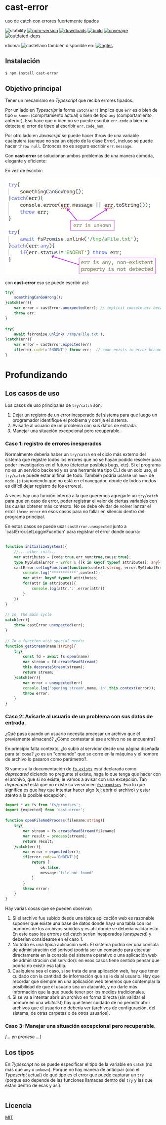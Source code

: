 <!--multilang v0 es:LEEME.md en:README.md -->
# cast-error
<!--lang:es-->

uso de catch con errores fuertemente tipados

<!--lang:en--]

cast Error for use in TypeScript in catch clause

[!--lang:*-->

<!-- cucardas -->
![stability](https://img.shields.io/badge/stability-extending-orange.svg)
[![npm-version](https://img.shields.io/npm/v/cast-error.svg)](https://npmjs.org/package/cast-error)
[![downloads](https://img.shields.io/npm/dm/cast-error.svg)](https://npmjs.org/package/cast-error)
[![build](https://github.com/codenautas/cast-error/actions/workflows/node.js.yml/badge.svg)](https://github.com/codenautas/cast-error/actions/workflows/node.js.yml)
[![coverage](https://img.shields.io/coveralls/codenautas/cast-error/master.svg)](https://coveralls.io/r/codenautas/cast-error)
[![outdated-deps](https://img.shields.io/github/issues-search/codenautas/cast-error?color=9cf&label=outdated-deps&query=is%3Apr%20author%3Aapp%2Fdependabot%20is%3Aopen)](https://github.com/codenautas/cast-error/pulls/app%2Fdependabot)

<!--multilang buttons-->

idioma: ![castellano](https://raw.githubusercontent.com/codenautas/multilang/master/img/lang-es.png)
también disponible en:
[![inglés](https://raw.githubusercontent.com/codenautas/multilang/master/img/lang-en.png)](README.md)

<!--lang:es-->

## Instalación

<!--lang:en--]

## Install

[!--lang:*-->

```sh
$ npm install cast-error
```

<!--lang:es-->

## Objetivo principal

Tener un mecanismo en _Typescript_ que reciba errores tipados. 

Por un lado en _Typescript_ la forma `catch(err)` implica que `err` 
es o bien de tipo `unknown` (comprtamiento actual) o bien de tipo `any`
(comportamiento anterior). Eso hace que o bien no se puede escribir
`err.code` o bien no detecta el error de tipeo al escribir `err.code_num`.

Por otro lado en _Javascript_ se puede hacer throw de una variable
cualquiera (aunque no sea un objeto de la clase Error), incluso se puede
hacer `throw null`. Entonces no es seguro escribir `err.message`. 

Con **cast-error** se solucionan ambos problemas de una manera cómoda,
elegante y eficiente:

En vez de escribir:

<!--lang:en--]

## Main goal

The main goal is to have handy way to receive typed Errors y _Typescript_.

In one hand in _Typescript_ when you use `catch(err)` the variable
`err` is of type `unknown` (formerly `any`). That's why you cannot 
write `err.code` for `SystemErrors` (formerly you can but `tsc`
did not warn you if you make a typo like `err.code_num`)

In the other hand in _Javascript_ you can throw any variable 
regardless of its type. You can even throw `null`. Then it isn't
safe to write `err.message`.

With **cast-error** this problems are solved in a fancy and efficient
way.

Instead of writing this:

[!--lang:*-->

![try{ somethingCanGoWrong(); }catch(err){ console.error(err.message || err.toString()); throw err; } try{ await fsPromise.unlink('/tmp/aFile.txt'); }catch(err){ if(err.code!='ENOENT') throw err; }](doc/catchjs.png)

<!--lang:es-->

con **cast-error** eso se puede escribir así: 

<!--lang:en--]

with **cast-error** you can write:

[!--lang:*-->

```ts
try{
    somethingCanGoWrong();
}catch(err){
    var error = castError.unexpected(err); // implicit console.err because is unexpected
    throw err;
}

try{
    await fsPromise.unlink('/tmp/aFile.txt');
}catch(err){
    var error = castError.expected(err)
    if(error.code!='ENOENT') throw err;  // code exists in error because is a SystemError
}
```

<!--lang:es-->

# Profundizando

<!--lang:en--]

# Getting deep

[!--lang:es-->

## Los casos de uso

Los casos de uso principales de `try/catch` son:

   1. Dejar un registro de un error inesperado del sistema para que luego
   un programador identifique el problema y corrija el sistema.
   2. Avisarle al usuario de un problema con sus datos de entrada. 
   3. Manejar una situación excepcional pero recuperable. 

<!--lang:en--]

## Use cases

The main use cases of `try/catch` are:

   1. To register unexpected error conditions in a way that the programmers
   can later identify and correct the bug.
   2. To warn the users that there is a problem with their input data.
   3. To handle an exceptional and recoverable situation.

[!--lang:es-->

### Caso 1: registro de errores inesperados

Normalmente debería haber un `try/catch` en el ciclo más externo del sistema
que registre todos los errores que no se hayan podido resolver para poder
investigarlos en el futuro (detectar posibles bugs, etc). 
Si el programa no es un servicio backend y es una herramienta tipo CLI
de un solo uso, el `try/catch` puede estar al final de todo. 
También podría usarse un `hook` de `node.js` (suponiendo que no está en el
navegador, donde de todos modos es difícil dejar registro de los errores).

A veces hay una función interna a la que queremos agregarle un `try/catch`
para que en caso de error, poder registrar el valor de ciertas variables
con las cuales obtener más contexto. No se debe olvidar de volver lanzar
el error `throw error` en esos casos para no fallar en silencio dentro
del programa principal. 

En estos casos se puede usar `castError.unexpected` junto a `castError.setLogginFucntion' para registrar el error donde ocurra:

<!--lang:en--]

### Case 1: logging unexpected errors

It is possible to hook and centralize the way to log error in every `catch`
setting the log function with `setLogFunction` and then call `unexpected`
in the main cycle and in all points where special behavior is needed.

[!--lang:*-->

```ts

function initializeSystem(){
    //... other inits...
    var attributes = {code:true,err_num:true,cause:true};
    type MyGlobalError = Error & {[k in keyof typeof attributes]: any}
    castError.setLogFunction(function(context:string, error:MyGlobalError){
        console.log('***********',context);
        var attr: keyof typeof attributes;
        for(attr in attributes){
            console.log(attr,':',error[attr])
        }
    })
}

// In  the main cycle
catch(err){
    throw castError.unexpected(err);
}

// In a function with special needs:
function getStream(name:string){
    try{
        const fd = await fs.open(name)
        var stream = fd.createReadStream()
        this.decorateStream(stream);
        return stream;
    }catch(err){
        var error = unexpected(err)
        console.log('opening stream',name,'in',this.context(error));
        throw error;
    }
}

```

<!--lang:es-->

### Caso 2: Avisarle al usuario de un problema con sus datos de entrada.

¿Qué pasa cuando un usuario necesita procesar un archivo que él previamente
almacenó? ¿Cómo contestar si ese archivo no se encuentra?

En principio falta contexto, ¿lo subió al servidor desde una página diseñada
para tal cosa? ¿o es un "comando" que se corre en la máquina y el nombre de
archivo lo pasaron como parámetro?. 

Si vamos a la documentación de [`fs.exists`](https://nodejs.org/dist/latest-v16.x/docs/api/fs.html#fsexistspath-callback) está declarada como
_deprecated_ diciendo no pregunte si existe, haga lo que tenga que hacer
con el archivo, que si no existe, le vamos a avisar con una excepción. 
Tan _deprecated_ está que no existe su versión en [`fs/promises`](https://nodejs.org/dist/latest-v16.x/docs/api/fs.html#file-system). 
Eso lo que significa es que hay que intentar hacer algo (ej: abrir el archivo) y estar atento a la posible excepción:

<!--lang:en--]

### Case 2: Warning users that there is a problem with their input data.

In some cases, we need to warn users if there are problemas with their input data. 
For example, if the user wants to delete a file, and the system doesn't find the file it must warn the user. 

In Node.js `fs.exists` is deprecated. In the [documentation](https://nodejs.org/dist/latest-v16.x/docs/api/fs.html#fsexistspath-callback) 
is clear that the way is to use the file and capture the error to know if
the file was not found: 

[!--lang:*-->

```ts
import * as fs from 'fs/promises';
import {expected} from 'cast-error';

function openFileAndProcess(filename:string){
    try{
        var stream = fs.createReadStream(filename)
        var result = process(stream);
        return result;
    }catch(err){
        var error = expected(err);
        if(error.code=='ENOENT'){
            return {
                ok:false,
                message:'file not found'
            }
        }
        throw error;
    }
}
```

<!--lang:es-->

Hay varias cosas que se pueden observar:
   1. Si el archivo fue subido desde una típica aplicación web es razonable
   suponer que existe una base de datos donde haya una tabla con los nombres
   de los archivos subidos y es ahí donde se debería validar esto. 
   En este caso los errores del catch serían inesperados (_unexpectd_) 
   y deberían considearse en el caso 1.
   2. No todo es una típica aplicación web. El sistema podría ser una consola
   de administración del serivod (podría ser un comando para ejecutar
   directamente en la consola del sistema operativo o una aplicación
   web de administración del servidor): en esos casos tiene sentido pensar
   que podría no existir esa tabla. 
   3. Cualquiera sea el caso, si se trata de una aplicación web, hay que
   tener cuidado con la cantidad de información que se le da al usuario. 
   Hay que recordar que siempre en una aplicación web tenemos que contemplar
   la posibilidad de que el usuario sea un atacante, y no darle más 
   información que la que puede tener por los medios tradicionales. 
   4. Si se va a intentar abrir un archivo en forma directa (sin validar
   el nombre en una _whitelist_) hay que tener cuidado de no permitir
   abrir archivos que el usuario no debería ver (archivos de configuración, del sistema, de otras carpetas o de otros usuarios).

<!--lang:en--]

There are many caveats to observe:
   1. If the system is a typical web application is reasonable to think that
   there is a table with the names of the files that can be delete by the user. 
   If opening (or deleting) a file that is suppose to exists, any error is 
   an unexpected error. And, because of that, is part of the Case 1.
   2. Not all programs are the typical web application. A program can be
   a command line one or an administration web application. In these cases,
   the _file table_ may be not exists. 
   3. In any case if it is a web application is mandatory to take care of
   attackers. So in the error messages the system shouldn't send more 
   information that what the user can know.
   4. If there no validations to a whitelist there be other validations:
   the folder, the type of file (or its extension), and the logical ownership of the file. 

<!--lang:es-->

### Caso 3: Manejar una situación excepcional pero recuperable. 

_[... en proceso ...]_

<!--lang:en--]

### Caso 3: To handle an exceptional and recoverable situation.

_[... in progress ...]_


[!--lang:*-->

<!--lang:es-->

## Los tipos

En _Typescript_ no se puede especificar el tipo de la variable en `catch` 
(no más que `any` o `unkown`). 
Porque no hay manera de anticipar (con el _Typescript_ actual) de qué tipo
es el error que puede capturar un `try` (porque eso depende de las funciones
llamadas dentro del `try` y las que están dentro de esas y así). 

<!--lang:en--]

## Type system

[!--lang:*-->

```ts
```

<!--lang:es-->

## Licencia

<!--lang:en--]

## License

[!--lang:*-->

[MIT](LICENSE)
